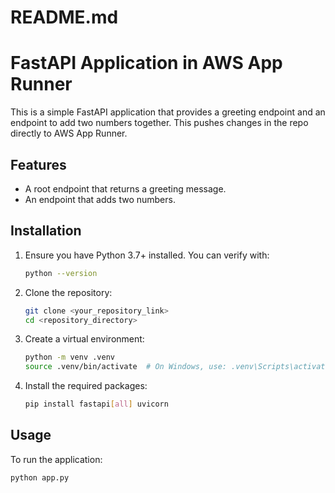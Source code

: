 # README.md

# FastAPI Application in AWS App Runner

This is a simple FastAPI application that provides a greeting endpoint and an endpoint to add two numbers together.
This pushes changes in the repo directly to AWS App Runner.

## Features

- A root endpoint that returns a greeting message.
- An endpoint that adds two numbers.

## Installation

1. Ensure you have Python 3.7+ installed. You can verify with:
    ```bash
    python --version
    ```

2. Clone the repository:
    ```bash
    git clone <your_repository_link>
    cd <repository_directory>
    ```

3. Create a virtual environment:
    ```bash
    python -m venv .venv
    source .venv/bin/activate  # On Windows, use: .venv\Scripts\activate
    ```

4. Install the required packages:
    ```bash
    pip install fastapi[all] uvicorn
    ```

## Usage

To run the application:

```bash
python app.py

